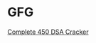 # GFG

[Complete 450 DSA Cracker](https://drive.google.com/file/d/1FMdN_OCfOI0iAeDlqswCiC2DZzD4nPsb/view)
